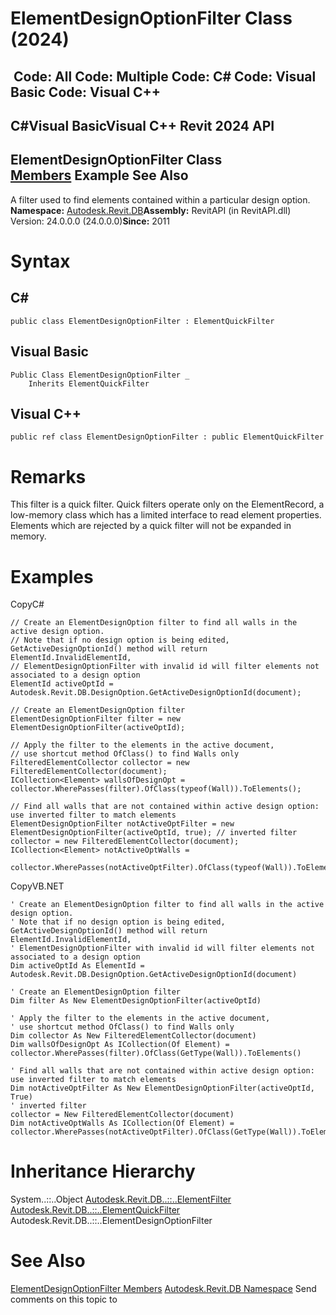 # ElementDesignOptionFilter Class (2024)

﻿
 Code: All Code: Multiple Code: C# Code: Visual Basic Code: Visual C++   
---  
C#Visual BasicVisual C++
Revit 2024 API  
---  
ElementDesignOptionFilter Class  
[Members](4ecc7a39-be47-11d6-4c32-f5337d31ecba.md "ElementDesignOptionFilter Members") Example See Also  
---  
A filter used to find elements contained within a particular design option. 
**Namespace:** [Autodesk.Revit.DB](87546ba7-461b-c646-cbb1-2cb8f5bff8b2.md "Autodesk.Revit.DB Namespace")**Assembly:** RevitAPI (in RevitAPI.dll) Version: 24.0.0.0 (24.0.0.0)**Since:** 2011 
# Syntax
C#  
---  
```text
public class ElementDesignOptionFilter : ElementQuickFilter
```
  
Visual Basic  
---  
```text
Public Class ElementDesignOptionFilter _
	Inherits ElementQuickFilter
```
  
Visual C++  
---  
```text
public ref class ElementDesignOptionFilter : public ElementQuickFilter
```
  
# Remarks
This filter is a quick filter. Quick filters operate only on the ElementRecord, a low-memory class which has a limited interface to read element properties. Elements which are rejected by a quick filter will not be expanded in memory. 
# Examples
CopyC#
```text
// Create an ElementDesignOption filter to find all walls in the active design option.
// Note that if no design option is being edited, GetActiveDesignOptionId() method will return ElementId.InvalidElementId,
// ElementDesignOptionFilter with invalid id will filter elements not associated to a design option
ElementId activeOptId = Autodesk.Revit.DB.DesignOption.GetActiveDesignOptionId(document);

// Create an ElementDesignOption filter
ElementDesignOptionFilter filter = new ElementDesignOptionFilter(activeOptId);

// Apply the filter to the elements in the active document,
// use shortcut method OfClass() to find Walls only
FilteredElementCollector collector = new FilteredElementCollector(document);
ICollection<Element> wallsOfDesignOpt = collector.WherePasses(filter).OfClass(typeof(Wall)).ToElements();

// Find all walls that are not contained within active design option: use inverted filter to match elements 
ElementDesignOptionFilter notActiveOptFilter = new ElementDesignOptionFilter(activeOptId, true); // inverted filter
collector = new FilteredElementCollector(document);
ICollection<Element> notActiveOptWalls =
    collector.WherePasses(notActiveOptFilter).OfClass(typeof(Wall)).ToElements();
```

CopyVB.NET
```text
' Create an ElementDesignOption filter to find all walls in the active design option.
' Note that if no design option is being edited, GetActiveDesignOptionId() method will return ElementId.InvalidElementId,
' ElementDesignOptionFilter with invalid id will filter elements not associated to a design option
Dim activeOptId As ElementId = Autodesk.Revit.DB.DesignOption.GetActiveDesignOptionId(document)

' Create an ElementDesignOption filter
Dim filter As New ElementDesignOptionFilter(activeOptId)

' Apply the filter to the elements in the active document,
' use shortcut method OfClass() to find Walls only
Dim collector As New FilteredElementCollector(document)
Dim wallsOfDesignOpt As ICollection(Of Element) = collector.WherePasses(filter).OfClass(GetType(Wall)).ToElements()

' Find all walls that are not contained within active design option: use inverted filter to match elements 
Dim notActiveOptFilter As New ElementDesignOptionFilter(activeOptId, True)
' inverted filter
collector = New FilteredElementCollector(document)
Dim notActiveOptWalls As ICollection(Of Element) = collector.WherePasses(notActiveOptFilter).OfClass(GetType(Wall)).ToElements()
```

# Inheritance Hierarchy
System..::..Object [Autodesk.Revit.DB..::..ElementFilter](b8b46cbf-9ecc-0745-ec53-c3c3b6510113.md "ElementFilter Class") [Autodesk.Revit.DB..::..ElementQuickFilter](ebc95d82-11fc-69f6-2df1-52331dd36443.md "ElementQuickFilter Class") Autodesk.Revit.DB..::..ElementDesignOptionFilter
# See Also
[ElementDesignOptionFilter Members](4ecc7a39-be47-11d6-4c32-f5337d31ecba.md "ElementDesignOptionFilter Members")
[Autodesk.Revit.DB Namespace](87546ba7-461b-c646-cbb1-2cb8f5bff8b2.md "Autodesk.Revit.DB Namespace")
Send comments on this topic to 